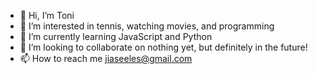 - 👋 Hi, I’m Toni
- 👀 I’m interested in tennis, watching movies, and programming
- 🌱 I’m currently learning JavaScript and Python
- 💞️ I’m looking to collaborate on nothing yet, but definitely in the future!
- 📫 How to reach me jiaseeles@gmail.com

<!---
toni8515/toni8515 is a ✨ special ✨ repository because its `README.md` (this file) appears on your GitHub profile.
You can click the Preview link to take a look at your changes.
--->

